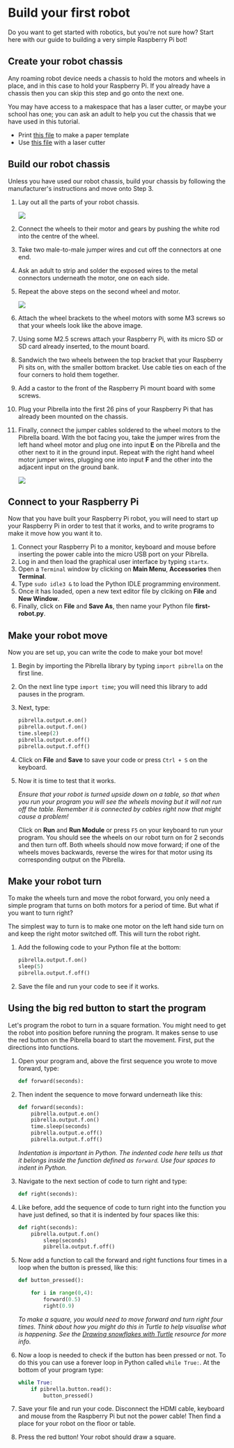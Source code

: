 # Build your first robot

Do you want to get started with robotics, but you're not sure how? Start here with our guide to building a very simple Raspberry Pi bot!

## Create your robot chassis

Any roaming robot device needs a chassis to hold the motors and wheels in place, and in this case to hold your Raspberry Pi. If you already have a chassis then you can skip this step and go onto the next one. 

You may have access to a makespace that has a laser cutter, or maybe your school has one; you can ask an adult to help you cut the chassis that we have used in this tutorial. 

- Print [this file](https://github.com/Corteil/RaspberryPiBot/blob/master/RasPiRobot_mk2.pdf) to make a paper template
- Use [this file](https://github.com/Corteil/RaspberryPiBot/blob/master/RasPiRobot_mk2.svg) with a laser cutter

## Build our robot chassis

Unless you have used our robot chassis, build your chassis by following the manufacturer's instructions and move onto Step 3.

1. Lay out all the parts of your robot chassis. 

	![](images/chassis-diagram.png)
	
1. Connect the wheels to their motor and gears by pushing the white rod into the centre of the wheel.
1. Take two male-to-male jumper wires and cut off the connectors at one end.
1. Ask an adult to strip and solder the exposed wires to the metal connectors underneath the motor, one on each side. 
1. Repeat the above steps on the second wheel and motor.

	![](images/wheel-wire.jpg)

1. Attach the wheel brackets to the wheel motors with some M3 screws so that your wheels look like the above image.
1. Using some M2.5 screws attach your Raspberry Pi, with its micro SD or SD card already inserted, to the mount board. 
1. Sandwich the two wheels between the top bracket that your Raspberry Pi sits on, with the smaller bottom bracket. Use cable ties on each of the four corners to hold them together.
1. Add a castor to the front of the Raspberry Pi mount board with some screws.
1. Plug your Pibrella into the first 26 pins of your Raspberry Pi that has already been mounted on the chassis. 
1. Finally, connect the jumper cables soldered to the wheel motors to the Pibrella board. With the bot facing you, take the jumper wires from the left hand wheel motor and plug one into input **E** on the Pibrella and the other next to it in the ground input. Repeat with the right hand wheel motor jumper wires, plugging one into input **F** and the other into the adjacent input on the ground bank. 

	![](images/setup.JPG)

## Connect to your Raspberry Pi

Now that you have built your Raspberry Pi robot, you will need to start up your Raspberry Pi in order to test that it works, and to write programs to make it move how you want it to.

1. Connect your Raspberry Pi to a monitor, keyboard and mouse before inserting the power cable into the micro USB port on your Pibrella. 
1. Log in and then load the graphical user interface by typing `startx`.
1. Open a `Terminal` window by clicking on **Main Menu**, **Accessories** then **Terminal**.
1. Type `sudo idle3 &` to load the Python IDLE programming environment. 
1. Once it has loaded, open a new text editor file by clciking on **File** and **New Window**.
1. Finally, click on **File** and **Save As**, then name your Python file **first-robot.py**.

## Make your robot move

Now you are set up, you can write the code to make your bot move! 

1. Begin by importing the Pibrella library by typing `import pibrella` on the first line. 
1. On the next line type `import time`; you will need this library to add pauses in the program.
1. Next, type:

	```python
	pibrella.output.e.on()
    pibrella.output.f.on()
    time.sleep(2)
    pibrella.output.e.off()
    pibrella.output.f.off()
 	```
    	
1. Click on **File** and **Save** to save your code or press `Ctrl + S` on the keyboard.
1. Now it is time to test that it works. 

	*Ensure that your robot is turned upside down on a table, so that when you run your program you will see the wheels moving but it will not run off the table. Remember it is connected by cables right now that might cause a problem!*
	
	Click on **Run** and **Run Module** or press `F5` on your keyboard to run your program. You should see the wheels on our robot turn on for 2 seconds and then turn off.
	Both wheels should now move forward; if one of the wheels moves backwards, reverse the wires for that motor using its corresponding output on the Pibrella.
	
## Make your robot turn

To make the wheels turn and move the robot forward, you only need a simple program that turns on both motors for a period of time. But what if you want to turn right? 

The simplest way to turn is to make one motor on the left hand side turn on and keep the right motor switched off. This will turn the robot right.

1. Add the following code to your Python file at the bottom:

	```python
    pibrella.output.f.on()
    sleep(5)
    pibrella.output.f.off()
    ```
1. Save the file and run your code to see if it works.	

## Using the big red button to start the program

Let's program the robot to turn in a square formation. You might need to get the robot into position before running the program. It makes sense to use the red button on the Pibrella board to start the movement. First, put the directions into functions.

1. Open your program and, above the first sequence you wrote to move forward, type:

	```python
	def forward(seconds):
	```
1. Then indent the sequence to move forward underneath like this:
	
	```python
	def forward(seconds):
		pibrella.output.e.on()
		pibrella.output.f.on()
		time.sleep(seconds)
		pibrella.output.e.off()
		pibrella.output.f.off()
    ```

	*Indentation is important in Python. The indented code here tells us that it belongs inside the function defined as `forward`. Use four spaces to indent in Python.*

1. Navigate to the next section of code to turn right and type:

	```python
	def right(seconds):
	```
1. Like before, add the sequence of code to turn right into the function you have just defined, so that it is indented by four spaces like this:	

	```python
	def right(seconds):
		pibrella.output.f.on()
    		sleep(seconds)
    		pibrella.output.f.off()
	```

1. Now add a function to call the forward and right functions four times in a loop when the button is pressed, like this:
	
	```python
	def button_pressed():

		for i in range(0,4):
			forward(0.5)
			right(0.9)
	```
	
	*To make a square, you would need to move forward and turn right four times. Think about how you might do this in Turtle to help visualise what is happening. See the [Drawing snowflakes with Turtle](http://www.raspberrypi.org/learning/turtle-snowflakes/) resource for more info.*
	
1. Now a loop is needed to check if the button has been pressed or not. To do this you can use a forever loop in Python called `while True:`. At the bottom of your program type:

	```python
	while True:
		if pibrella.button.read():
			button_pressed()
	```

1. Save your file and run your code. Disconnect the HDMI cable, keyboard and mouse from the Raspberry Pi but not the power cable! Then find a place for your robot on the floor or table.

1. Press the red button! Your robot should draw a square. 
